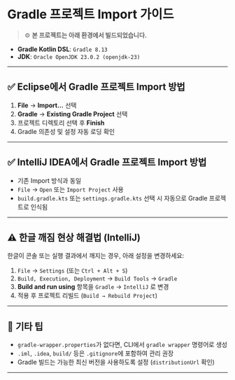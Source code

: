 # Gradle 프로젝트 Import 가이드

> ⚙️ **본 프로젝트는 아래 환경에서 빌드되었습니다.**

- **Gradle Kotlin DSL**: `Gradle 8.13`
- **JDK**: `Oracle OpenJDK 23.0.2 (openjdk-23)`

---

## ✅ Eclipse에서 Gradle 프로젝트 Import 방법

1. **File** → **Import...** 선택  
2. **Gradle** → **Existing Gradle Project** 선택  
3. 프로젝트 디렉토리 선택 후 **Finish**  
4. Gradle 의존성 및 설정 자동 로딩 확인

---

## ✅ IntelliJ IDEA에서 Gradle 프로젝트 Import 방법

- 기존 Import 방식과 동일  
- `File` → `Open` 또는 `Import Project` 사용  
- `build.gradle.kts` 또는 `settings.gradle.kts` 선택 시 자동으로 Gradle 프로젝트로 인식됨

---

## ⚠️ 한글 깨짐 현상 해결법 (IntelliJ)

한글이 콘솔 또는 실행 결과에서 깨지는 경우, 아래 설정을 변경하세요:

1. `File` → `Settings` (또는 `Ctrl + Alt + S`)
2. `Build, Execution, Deployment` → `Build Tools` → `Gradle`
3. **Build and run using** 항목을 `Gradle` → `IntelliJ` 로 변경
4. 적용 후 프로젝트 리빌드 (`Build → Rebuild Project`)

---

## 🦾 기타 팁

- `gradle-wrapper.properties`가 없다면, CLI에서 `gradle wrapper` 명령어로 생성
- `.iml`, `.idea`, `build/` 등은 `.gitignore`에 포함하여 관리 권장
- Gradle 빌드는 가능한 최신 버전을 사용하도록 설정 (`distributionUrl` 확인)

---
